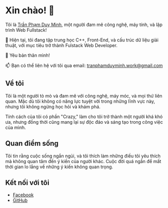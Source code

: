 # Xin chào! 👋

Tôi là [Trần Phạm Duy Minh](https://www.facebook.com/tranphamduyminh.qb/), một người đam mê công nghệ, máy tính, và lập trình Web Fullstack!

🌱 Hiện tại, tôi đang tập trung học C++, Front-End, và cấu trúc dữ liệu giải thuật, với mục tiêu trở thành Fulstack Web Developer.

💞️ Yêu bản thân mình! 

📫 Bạn có thể liên hệ với tôi qua email: tranphamduyminh.work@gmail.com

## Về tôi

Tôi là một người tò mò và đam mê với công nghệ, máy móc, và mọi thứ liên quan. Mặc dù tôi không có năng lực tuyệt vời trong những lĩnh vực này, nhưng tôi không ngừng học hỏi và khám phá.

Tính cách của tôi có phần "Crazy," làm cho tôi trở thành một người khá khó ưa, nhưng đồng thời cũng mang lại sự độc đáo và sáng tạo trong công việc của mình.

## Quan điểm sống

Tôi tin rằng cuộc sống ngắn ngủi, và tôi thích làm những điều tôi yêu thích mà không quan tâm đến ý kiến của người khác. Cuộc đời quá ngắn để mất thời gian lo lắng về những ý kiến không quan trọng.

## Kết nối với tôi

- [Facebook](https://www.facebook.com/tranphamduyminh.qb/)
- [GitHub](https://github.com/tranphamduyminh-dev)

<!---
tranphamduyminh-dev/tranphamduyminh-dev is a ✨ special ✨ repository because its `README.md` (this file) appears on your GitHub profile.
You can click the Preview link to take a look at your changes.
--->
